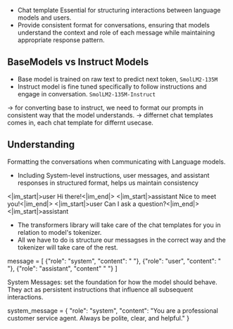 * Chat template Essential for structuring interactions between language models and users.
* Provide consistent format for conversations, ensuring that models understand the context and role of each message while maintaining appropriate response pattern.

## BaseModels vs Instruct Models
* Base model is trained on raw text to predict next token, `SmolLM2-135M`
* Instruct model is fine tuned specifically to follow instructions and engage in conversation. `SmolLM2-135M-Instruct`

-> for converting base to instruct, we need to format our prompts in consistent way that the model understands. 
-> differnet chat templates comes in, each chat template for differnt usecase.

## Understanding
Formatting the conversations when communicating with Language models.
* Including System-level instructions, user messages, and assistant responses in structured format, helps us maintain consistency

<|im_start|>user
Hi there!<|im_end|>
<|im_start|>assistant
Nice to meet you!<|im_end|>
<|im_start|>user
Can I ask a question?<|im_end|>
<|im_start|>assistant

* The transformers library will take care of the chat templates for you in relation to model's tokenizer. 
* All we have to do is structure our messagses in the correct way and the tokenizer will take care of the rest.

message = [
    {"role": "system", "content": " "},
    {"role": "user", "content": " "},
    {"role": "assistant", "content" " "}
]

System Messages: set the foundation for how the model should behave. They act as persistent instructions that influence all subsequent interactions.

system_message = {
    "role": "system",
    "content": "You are a professional customer service agent. Always be polite, clear, and helpful."
}
